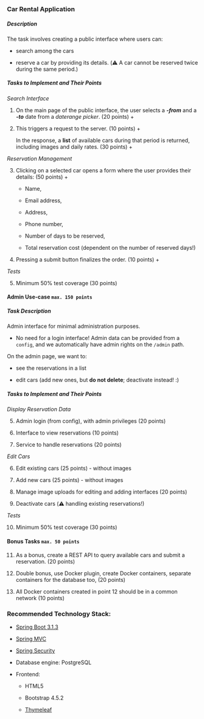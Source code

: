 ### Car Rental Application

##### Description
The task involves creating a public interface where users can:

* search among the cars

* reserve a car by providing its details. (:warning: A car cannot be reserved twice during the same period.)

##### Tasks to Implement and Their Points
_Search Interface_

1. On the main page of the public interface, the user selects a **_-from_** and a **_-to_** date from a _daterange picker_. (20 points) +

2. This triggers a request to the server. (10 points) +

   In the response, a **list** of available cars during that period is returned, including images and daily rates. (30 points) +

_Reservation Management_

3. Clicking on a selected car opens a form where the user provides their details: (50 points) +

    * Name,

    * Email address,

    * Address,

    * Phone number,

    * Number of days to be reserved,

    * Total reservation cost (dependent on the number of reserved days!)

4. Pressing a submit button finalizes the order. (10 points)  +

_Tests_

5. Minimum 50% test coverage (30 points)

#### Admin Use-case `max. 150 points`

##### Task Description

Admin interface for minimal administration purposes.

* No need for a login interface! Admin data can be provided from a `config`, and we automatically have admin rights on the `/admin` path.

On the admin page, we want to:

* see the reservations in a list

* edit cars (add new ones, but **do not delete**; deactivate instead! :)

##### Tasks to Implement and Their Points

_Display Reservation Data_

5. Admin login (from config), with admin privileges (20 points)

6. Interface to view reservations (10 points)

7. Service to handle reservations (20 points)

_Edit Cars_

6. Edit existing cars (25 points) - without images

7. Add new cars (25 points) - without images

8. Manage image uploads for editing and adding interfaces (20 points)

9. Deactivate cars (:warning: handling existing reservations!)

_Tests_

10. Minimum 50% test coverage (30 points)

#### Bonus Tasks `max. 50 points`

11. As a bonus, create a REST API to query available cars and submit a reservation. (20 points)

12. Double bonus, use Docker plugin, create Docker containers, separate containers for the database too, (20 points)

13. All Docker containers created in point 12 should be in a common network (10 points)

### Recommended Technology Stack:

* [Spring Boot 3.1.3](https://spring.io/projects/spring-boot)

* [Spring MVC](https://docs.spring.io/spring-framework/docs/current/reference/html/web.html#spring-web)

* [Spring Security](https://spring.io/projects/spring-security)

* Database engine: PostgreSQL

* Frontend:

    * HTML5

    * Bootstrap 4.5.2

    * [Thymeleaf](https://www.thymeleaf.org/)
